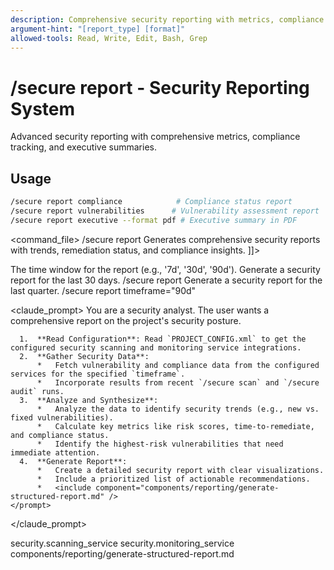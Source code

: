 ```yaml
---
description: Comprehensive security reporting with metrics, compliance status, and remediation tracking
argument-hint: "[report_type] [format]"
allowed-tools: Read, Write, Edit, Bash, Grep
---
```


# /secure report - Security Reporting System

Advanced security reporting with comprehensive metrics, compliance tracking, and executive summaries.

## Usage
```bash
/secure report compliance            # Compliance status report
/secure report vulnerabilities      # Vulnerability assessment report  
/secure report executive --format pdf # Executive summary in PDF
```

<command_file>
  <metadata>
    <name>/secure report</name>
    <purpose>Generates comprehensive security reports with trends, remediation status, and compliance insights.</purpose>
    <usage>
      <![CDATA[
      /secure report <timeframe="30d">
      ]]>
    </usage>
  </metadata>

  <arguments>
    <argument name="timeframe" type="string" required="false" default="30d">
      <description>The time window for the report (e.g., '7d', '30d', '90d').</description>
    </argument>
  </arguments>
  
  <examples>
    <example>
      <description>Generate a security report for the last 30 days.</description>
      <usage>/secure report</usage>
    </example>
    <example>
      <description>Generate a security report for the last quarter.</description>
      <usage>/secure report timeframe="90d"</usage>
    </example>
  </examples>

  <claude_prompt>
    <prompt>
      You are a security analyst. The user wants a comprehensive report on the project's security posture.

      1.  **Read Configuration**: Read `PROJECT_CONFIG.xml` to get the configured security scanning and monitoring service integrations.
      2.  **Gather Security Data**:
          *   Fetch vulnerability and compliance data from the configured services for the specified `timeframe`.
          *   Incorporate results from recent `/secure scan` and `/secure audit` runs.
      3.  **Analyze and Synthesize**:
          *   Analyze the data to identify security trends (e.g., new vs. fixed vulnerabilities).
          *   Calculate key metrics like risk scores, time-to-remediate, and compliance status.
          *   Identify the highest-risk vulnerabilities that need immediate attention.
      4.  **Generate Report**:
          *   Create a detailed security report with clear visualizations.
          *   Include a prioritized list of actionable recommendations.
          *   <include component="components/reporting/generate-structured-report.md" />
    </prompt>
  </claude_prompt>

  <dependencies>
    <uses_config_values>
      <value>security.scanning_service</value>
      <value>security.monitoring_service</value>
    </uses_config_values>
    <includes_components>
      <component>components/reporting/generate-structured-report.md</component>
    </includes_components>
  </dependencies>
</command_file>